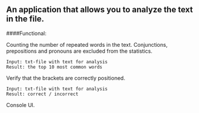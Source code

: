 ## An application that allows you to analyze the text in the file.

####Functional:
	
Counting the number of repeated words in the text. Conjunctions, prepositions and pronouns are excluded from the statistics.
 
    Input: txt-file with text for analysis
    Result: the top 10 most common words
    
Verify that the brackets are correctly positioned.

    Input: txt-file with text for analysis
    Result: correct / incorrect  
    
Console UI.    